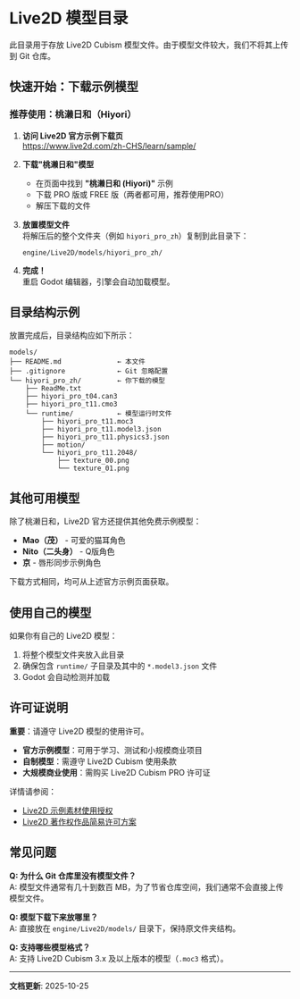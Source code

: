 # Live2D 模型目录

此目录用于存放 Live2D Cubism 模型文件。由于模型文件较大，我们不将其上传到 Git 仓库。

## 快速开始：下载示例模型

### 推荐使用：桃濑日和（Hiyori）

1. **访问 Live2D 官方示例下载页**  
    https://www.live2d.com/zh-CHS/learn/sample/

2. **下载"桃濑日和"模型**  
   - 在页面中找到 **"桃濑日和 (Hiyori)"** 示例
   - 下载 PRO 版或 FREE 版（两者都可用，推荐使用PRO）
   - 解压下载的文件

3. **放置模型文件**  
   将解压后的整个文件夹（例如 `hiyori_pro_zh`）复制到此目录下：
   ```
   engine/Live2D/models/hiyori_pro_zh/
   ```

4. **完成！**  
   重启 Godot 编辑器，引擎会自动加载模型。

## 目录结构示例

放置完成后，目录结构应如下所示：

```
models/
├── README.md              ← 本文件
├── .gitignore             ← Git 忽略配置
└── hiyori_pro_zh/         ← 你下载的模型
    ├── ReadMe.txt
    ├── hiyori_pro_t04.can3
    ├── hiyori_pro_t11.cmo3
    └── runtime/           ← 模型运行时文件
        ├── hiyori_pro_t11.moc3
        ├── hiyori_pro_t11.model3.json
        ├── hiyori_pro_t11.physics3.json
        ├── motion/
        └── hiyori_pro_t11.2048/
            ├── texture_00.png
            └── texture_01.png
```

## 其他可用模型

除了桃濑日和，Live2D 官方还提供其他免费示例模型：
- **Mao（茂）** - 可爱的猫耳角色
- **Nito（二头身）** - Q版角色
- **京** - 唇形同步示例角色

下载方式相同，均可从上述官方示例页面获取。

## 使用自己的模型

如果你有自己的 Live2D 模型：

1. 将整个模型文件夹放入此目录
2. 确保包含 `runtime/` 子目录及其中的 `*.model3.json` 文件
3. Godot 会自动检测并加载

## 许可证说明

**重要**：请遵守 Live2D 模型的使用许可。

- **官方示例模型**：可用于学习、测试和小规模商业项目
- **自制模型**：需遵守 Live2D Cubism 使用条款
- **大规模商业使用**：需购买 Live2D Cubism PRO 许可证

详情请参阅：
- [Live2D 示例素材使用授权](https://www.live2d.com/zh-CHS/learn/sample/)
- [Live2D 著作权作品简易许可方案](https://www.live2d.com/zh-CHS/terms/delicate/)

## 常见问题

**Q: 为什么 Git 仓库里没有模型文件？**  
A: 模型文件通常有几十到数百 MB，为了节省仓库空间，我们通常不会直接上传模型文件。

**Q: 模型下载下来放哪里？**  
A: 直接放在 `engine/Live2D/models/` 目录下，保持原文件夹结构。

**Q: 支持哪些模型格式？**  
A: 支持 Live2D Cubism 3.x 及以上版本的模型（`.moc3` 格式）。

---

**文档更新**: 2025-10-25


